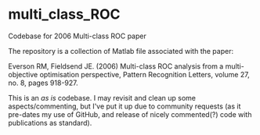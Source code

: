 # multi_class_ROC
Codebase for 2006 Multi-class ROC paper


The repository is a collection of Matlab file associated with the paper:

Everson RM, Fieldsend JE. (2006) Multi-class ROC analysis from a multi-objective optimisation perspective, Pattern Recognition Letters, volume 27, no. 8, pages 918-927.

This is an *as is* codebase. I may revisit and clean up some aspects/commenting, but I've put it up due to community requests (as it pre-dates my use of GitHub, and release of nicely commented(?) code with publications as standard).
